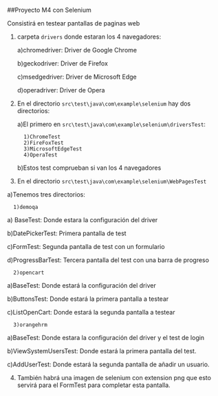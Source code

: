 ##Proyecto M4 con Selenium

Consistirá en testear pantallas de paginas web 

1) carpeta `drivers` donde estaran los 4 navegadores:

    a)chromedriver: Driver de Google Chrome

    b)geckodriver: Driver de Firefox 

    c)msedgedriver: Driver de Microsoft Edge

    d)operadriver: Driver de Opera


2) En el directorio `src\test\java\com\example\selenium` hay dos directorios:

    a)El primero en `src\test\java\com\example\selenium\driversTest`:

         1)ChromeTest
         2)FireFoxTest
         3)MicrosoftEdgeTest
         4)OperaTest
   b)Estos test comprueban si van los 4 navegadores 

3. En el directorio `src\test\java\com\example\selenium\WebPagesTest`
   
a)Tenemos tres directorios:

      1)demoqa
a) BaseTest: Donde estara la configuración del driver

b)DatePickerTest: Primera pantalla de test

c)FormTest: Segunda pantalla de test con un formulario

d)ProgressBarTest: Tercera pantalla del test con una barra de progreso

      2)opencart
a)BaseTest: Donde estará la configuración del driver

b)ButtonsTest: Donde estará la primera pantalla a  testear

c)ListOpenCart: Donde estará la segunda pantalla a testear

      3)orangehrm

a)BaseTest: Donde estara la configuración del driver y el test de login

b)ViewSystemUsersTest: Donde estará la primera pantalla del test.

c)AddUserTest: Donde estará la segunda pantalla de añadir un usuario.


4) También habrá una imagen de selenium con extension png que esto servirá
   para el FormTest para completar esta pantalla.